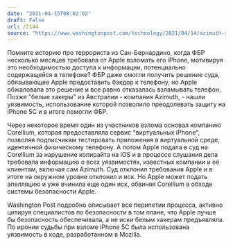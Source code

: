 ```yaml
---
date: "2021-04-15T08:02:02"
draft: False
url: /2144
source: "https://www.washingtonpost.com/technology/2021/04/14/azimuth-san-bernardino-apple-iphone-fbi/"
---
```


Помните историю про террориста из Сан-Бернардино, когда ФБР несколько месяцев требовала от Apple взломать его iPhone, мотивируя это необходимостью доступа к информации, потенциально содержащейся в телефоне? ФБР даже смогли получить решение суда, обязывающее Apple предоставить бэкдор к телефону, но Apple обжаловала это решение и все равно отказалась взламывать телефон. Позже "белые хакеры" из Австралии - компания Azimuth, - нашли уязвимость, использование которой позволило преодолевать защиту на iPhone 5C и в итоге помогли ФБР.

Через некоторое время один из участников взлома основал компанию Corellium, которая предоставляла сервис "виртуальных iPhone", позволяя подписчикам тестировать приложения в виртуальной среде, идентичной физическому телефону. А потом Apple подала в суд на Corellium за нарушение копирайта на iOS и в процессе слушания дела требовала информацию о всех уязвимостях, известных компании и её клиентам, включая сам Azimuth. Суд отклонил требования Apple и в итоге на окружном уровне отклонил и иск. Но Apple может подать апелляцию и уже вчинила еще один иск, обвиняя Corellium в обходе системы безопасности Apple. 

Washington Post подробно описывает все перипетии процесса, активно цитируя специалистов по безопасности в том плане, что Apple лучше бы безопасность обеспечивала, а не иски белым хакерам предъявляла. По иронии судьбы при взломе iPhone 5C была использована уязвимость в коде, разработанном в Mozilla.
